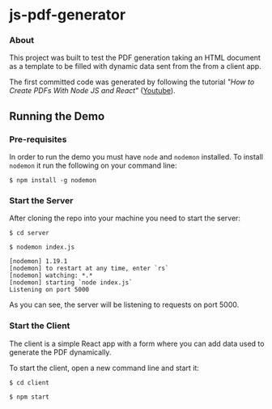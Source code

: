 # js-pdf-generator

### About

This project was built to test the PDF generation taking an HTML document as a template to be filled with dynamic data sent from the from a client app.

The first committed code was generated by following the tutorial _"How to Create PDFs With Node JS and React"_ ([Youtube](https://youtu.be/bt1tOhUYxvM)).

## Running the Demo

### Pre-requisites

In order to run the demo you must have `node` and `nodemon` installed. To install `nodemon` it run the following on your command line:

```shell
$ npm install -g nodemon
```

### Start the Server

After cloning the repo into your machine you need to start the server:

```shell
$ cd server

$ nodemon index.js

[nodemon] 1.19.1
[nodemon] to restart at any time, enter `rs`
[nodemon] watching: *.*
[nodemon] starting `node index.js`
Listening on port 5000
```

As you can see, the server will be listening to requests on port 5000.

### Start the Client

The client is a simple React app with a form where you can add data used to generate the PDF dynamically.

To start the client, open a new command line and start it:

```shell
$ cd client

$ npm start

```
